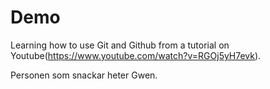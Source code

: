 # Demo

Learning how to use Git and Github from a tutorial on Youtube(https://www.youtube.com/watch?v=RGOj5yH7evk).

Personen som snackar heter Gwen.
